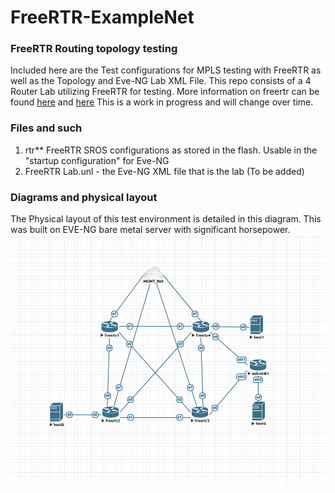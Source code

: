 # FreeRTR-ExampleNet

### FreeRTR Routing topology testing
Included here are the Test configurations for MPLS testing with FreeRTR as well as the Topology and Eve-NG Lab XML File. This repo consists of a 4 Router Lab utilizing FreeRTR for testing. More information on freertr can be found [here](https://forwardingplane.net/2019/03/02/freertr-as-a-lab-environment/) and [here](http://freerouter.nop.hu/)
This is a work in progress and will change over time. 

### Files and such

1. rtr** FreeRTR SROS configurations as stored in the flash. Usable in the "startup configuration" for Eve-NG
2. FreeRTR Lab.unl - the Eve-NG XML file that is the lab (To be added)


### Diagrams and physical layout

The Physical layout of this test environment is detailed in this diagram. This was built on EVE-NG bare metal server with significant horsepower.
![Physical lab Topology](https://github.com/buraglio/FreeRTR-Examplenet/blob/master/Network%20Diagram.png?raw=true "Physical Lab Topology")
